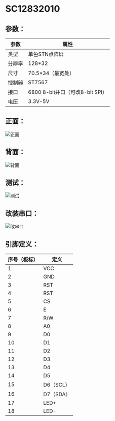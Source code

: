 # SC12832010

## 参数：

| 参数   | 属性                            |
| ------ | ------------------------------- |
| 类型   | 单色STN点阵屏                   |
| 分辨率 | 128*32                          |
| 尺寸   | 70.5*34（最宽处）               |
| 控制器 | ST7567                          |
| 接口   | 6800 8-bit并口（可改8-bit SPI） |
| 电压   | 3.3V-5V                         |

## 正面：

![正面](C:\Users\14402\Documents\GitHub\Light-You-Screen\SC12832010\正面.jpg)

## 背面：

![背面](C:\Users\14402\Documents\GitHub\Light-You-Screen\SC12832010\背面.jpg)

## 测试：

![测试](C:\Users\14402\Documents\GitHub\Light-You-Screen\SC12832010\测试.jpg)

## 改装串口：

![改串口](C:\Users\14402\Documents\GitHub\Light-You-Screen\SC12832010\改串口.jpg)

## 引脚定义：

| 序号（板标） | 定义      |
| ------------ | --------- |
| 1            | VCC       |
| 2            | GND       |
| 3            | RST       |
| 4            | RST       |
| 5            | CS        |
| 6            | E         |
| 7            | R/W       |
| 8            | A0        |
| 9            | D0        |
| 10           | D1        |
| 11           | D2        |
| 12           | D3        |
| 13           | D4        |
| 14           | D5        |
| 15           | D6（SCL） |
| 16           | D7（SDA） |
| 17           | LED+      |
| 18           | LED-      |

